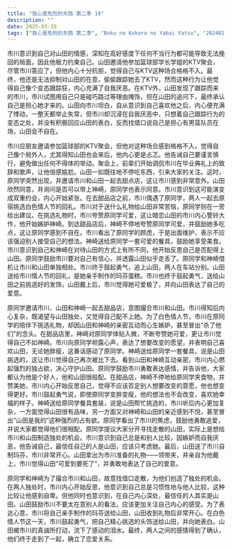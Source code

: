 ```yaml
---
title: "我心里危险的东西 第二季 19"
description: ""
date: 2025-03-28
tags: ["我心里危险的东西 第二季", "Boku no Kokoro no Yabai Yatsu", "202401"]
---
```


市川意识到自己对山田的情感，深知在高好感度下任何不当行为都可能导致无法挽回的局面，因此他极力约束自己。山田邀请他参加篮球部学长学姐的KTV聚会，尽管市川答应了，但他内心十分抗拒，觉得自己与KTV这种场合格格不入。最终，他还是无法抑制对山田的在意，偷偷跟踪她去了KTV，然而这种行为让他觉得自己像个变态跟踪狂，内心充满了自我厌恶。在KTV外，山田发现了跟踪而来的市川，市川试图用自己只是碰巧路过等理由掩饰，但在山田的追问下，最终承认自己是担心她才来的。山田向市川坦白，自从意识到自己喜欢他之后，内心便充满了悸动，一整天都举止失常，但市川却沉浸在自我厌恶中，只想着自己跟踪行为的变态之处，并没有积极回应山田的表白，反而找借口说自己是担心有男篮队员在场，山田会不自在。

市川应朋友邀请参加篮球部的KTV聚会，但他对这种场合感到格格不入，觉得自己像个局外人，尤其得知山田也会来后，他内心更是忐忑。他告诫自己要谨言慎行，避免做出任何不得体的举动。聚会上，前辈们开始调侃市川在毕业典礼上的致辞和歌声，让他倍感尴尬。山田一如既往地不停吃东西，引来大家的关注。这时，原同学突然出现，并邀请市川和山田一起去甜点店，这让市川感到非常意外。山田欣然同意，并询问是否可以带上神崎，原同学也表示同意。市川意识到这可能演变成双重约会，内心开始紧张。在去甜品店之前，市川偶遇了原同学，两人一起去原宿挑选白色情人节的回礼。市川对于送什么礼物给山田非常苦恼，原同学则在一旁给出建议。在挑选礼物时，市川夸赞原同学可爱，这让暗恋山田的市川内心警铃大作，他开始嫉妒神崎。到达甜品店后，神崎不停地夸赞原同学可爱，并鼓励她多吃点，这让原同学感到不自在。市川看出了原同学的顾虑，于是出面维护，表示不应该强迫别人接受自己的想法。神崎送给原同学一套可爱的餐具，鼓励她享受美食。市川意识到自己和神崎在对待山田的方式上有所不同，他开始反思自己是否配得上山田。原同学鼓励市川要对自己有信心，并透露山田似乎走丢了。原同学和神崎借机让市川和山田单独相处。市川终于鼓起勇气，追上山田，两人在车站分别。山田送给市川情人节的回礼，是她亲手制作的玛芬蛋糕。市川也终于鼓起勇气，送给山田之前挑选好的发饰，山田戴上后，市川觉得她可爱极了，并向山田表达了自己的爱意。

原同学邀请市川、山田和神崎一起去甜品店，意图撮合市川和山田。市川得知后内心复杂，既渴望与山田独处，又觉得自己配不上她。为了白色情人节，市川在原同学的陪伴下挑选礼物，却因山田和神崎的亲密互动而心生嫉妒，甚至冒出“杀了他们”的念头。在甜品店里，神崎对原同学体贴入微，不断夸赞她可爱，更让市川觉得自己不如神崎。市川向原同学袒露心声，表达了想要改变的愿望，并表明自己喜欢山田，无论她胖瘦，这番话感动了原同学。神崎送给原同学一套餐具，说是山田挑选的，这让市川觉得自己再次被比下去。看到山田和神崎互动亲密，市川内心燃起强烈的独占欲，决心守护山田。原同学鼓励市川勇敢表达感情，并告诉他，大家都认为他是个好人，他和山田很般配。在甜品店，神崎不停地给原同学夹食物，并赞美她，市川内心开始反思自己，觉得不应该否定别人想要改变的意愿，他也想变得更好。市川鼓起勇气说，即使原同学变胖变瘦，他的想法也不会改变，喜欢她幸福的样子。神崎送给原同学餐具套装，说是山田帮忙挑选的，市川听后内心更加复杂，一方面觉得山田很有品味，另一方面又对神崎和山田的亲近感到不悦，甚至冒出“山田是我的”这种强烈的占有欲。原同学看出了市川的焦虑，鼓励他勇敢追爱，并说大家都觉得他们很相配。原同学提议大家分开寻找走散的山田，实际上是想给市川和山田制造独处的机会。市川意识到自己总是和别人比较，因嫉妒而自我厌恶，他告诫自己，最信任自己的人是山田，应该只考虑她。最后，山田送了市川自制玛芬，市川非常开心。山田拿出为市川准备的礼物——领带夹，并亲自为他戴上，市川觉得山田“可爱到要死了”，并勇敢地表达了自己的爱意。

原同学和神崎为了撮合市川和山田，故意找借口走散，为他们创造了独处的机会。在两人独处时，市川内心开始反思，他意识到自己总是习惯性地与他人比较，这种比较让他感到自卑。但他同时也意识到，在自己内心深处，最信任的人其实是山田。山田鼓励市川不要太在意别人的看法，应该更加关注自己内心的感受。为了表达心意，市川将自己亲手制作的玛芬送给山田，山田收到礼物后非常开心。在白色情人节这一天，市川鼓起勇气，把自己精心挑选的头饰送给山田，并向她表白。山田被市川的真诚所打动，流下了感动的泪水。最终，两人之间的感情得到了确认，他们终于走到了一起，确立了恋爱关系。